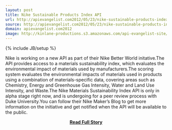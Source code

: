 ```yaml
---
layout: post
title: Nike Sustainable Products Index API
url: http://apievangelist.com2012/05/23/nike-sustainable-products-index-api/
source: http://apievangelist.com2012/05/23/nike-sustainable-products-index-api/
domain: apievangelist.com2012
image: http://kinlane-productions.s3.amazonaws.com/api-evangelist-site/blog/Nike-Makers.png
---
```

{% include JB/setup %}<p>Nike is working on a new API as part of their Nike Better World initative.The API provides access to a materials sustainability index, which evaluates the environmental impact of materials used by manufacturers.The scoring system evaluates the environmental impacts of materials used in products using a combination of materials-specific data, covering areas such as Chemistry, Energy and Greenhouse Gas Intensity, Water and Land Use Intensity, and Waste.The Nike Materials Sustainability Index API is only in alpha stage right now, and is undergoing for a peer review process with Duke University.You can follow their Nike Maker’s Blog to get more information on the initiative and get notified when the API will be available to the public.</p>
<center><p><a href="http://apievangelist.com2012/05/23/nike-sustainable-products-index-api/" style='padding:25px; font-sze:18px; font-weight: bold;'>Read Full Story</a></p></center>
